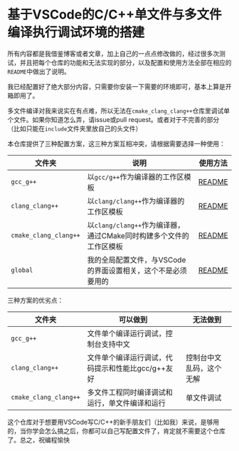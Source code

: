 # 基于VSCode的C/C++单文件与多文件编译执行调试环境的搭建

所有内容都是我借鉴博客或者文章，加上自己的一点点修改做的，经过很多次测试，并且把每个仓库的功能和无法实现的部分，以及配置和使用方法全部在相应的`README`中做出了说明。

我已经配置好了绝大部分内容，只需要你安装一下需要的环境即可，基本上算是开箱即用了。

多文件编译对我来说实在有点难，所以无法在`cmake_clang_clang++`仓库里调试单个文件。如果你知道怎么弄，请issue或pull request。或者对于不完善的部分（比如只能在`include`文件夹里放自己的头文件）

本仓库提供了三种配置方案，这三种方案互相冲突，请根据需要选择一种使用：

| 文件夹                | 说明                                                         | 使用方法                              |
| --------------------- | ------------------------------------------------------------ | ------------------------------------- |
| `gcc_g++`             | 以`gcc/g++`作为编译器的工作区模板                            | [README](./doc/README-gcc.md)         |
| `clang_clang++`       | 以`clang/clang++`作为编译器的工作区模板                      | [README](./doc/README-clang.md)       |
| `cmake_clang_clang++` | 以`clang/clang++`作为编译器，通过CMake同时构建多个文件的工作区模板 | [README](./doc/README-clang-cmake.md) |
| `global`              | 我的全局配置文件，与VSCode的界面设置相关，这个不是必须要用的 | [README](./doc/README-global.md)      |

三种方案的优劣点：

| 文件夹                | 可以做到                                          | 无法做到                 |
| --------------------- | ------------------------------------------------- | ------------------------ |
| `gcc_g++`             | 文件单个编译运行调试，控制台支持中文              |                          |
| `clang_clang++`       | 文件单个编译运行调试，代码提示和性能比gcc/g++友好 | 控制台中文乱码，这个无解 |
| `cmake_clang_clang++` | 多文件工程同时编译调试和运行，单文件编译和运行    | 单文件调试               |

这个仓库对于想要用VSCode写C/C++的新手朋友们（比如我）来说，是够用的，当你学会怎么搞之后，你都可以自己写配置文件了，肯定就不需要这个仓库了。总之，祝编程愉快